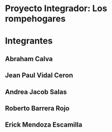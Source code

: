 # Proyecto Integrador: Los rompehogares

# Integrantes

## Abraham Calva

## Jean Paul Vidal Ceron

## Andrea Jacob Salas

## Roberto Barrera Rojo

## Erick Mendoza Escamilla

